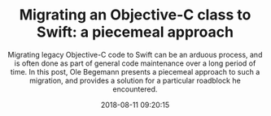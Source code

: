 ---
title: "Migrating an Objective-C class to Swift: a piecemeal approach"
subtitle: "Migrating legacy Objective-C code to Swift can be an arduous process, and is often done as part of general code maintenance over a long period of time. In this post, Ole Begemann presents a piecemeal approach to such a migration, and provides a solution for a particular roadblock he encountered."
tags: ["objective-c","migration","extension"]
link: "https://oleb.net/2018/objc-swift-transition/"
date: "2018-08-11 09:20:15"
---